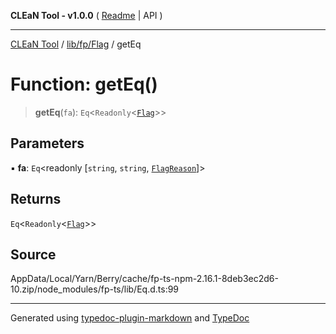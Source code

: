 **CLEaN Tool - v1.0.0** ( [Readme](../../../../README.md) \| API )

***

[CLEaN Tool](../../../../modules.md) / [lib/fp/Flag](../README.md) / getEq

# Function: getEq()

> **getEq**(`fa`): `Eq`\<`Readonly`\<[`Flag`](../interfaces/Flag.md)\>\>

## Parameters

▪ **fa**: `Eq`\<readonly [`string`, `string`, [`FlagReason`](../type-aliases/FlagReason.md)]\>

## Returns

`Eq`\<`Readonly`\<[`Flag`](../interfaces/Flag.md)\>\>

## Source

AppData/Local/Yarn/Berry/cache/fp-ts-npm-2.16.1-8deb3ec2d6-10.zip/node\_modules/fp-ts/lib/Eq.d.ts:99

***

Generated using [typedoc-plugin-markdown](https://www.npmjs.com/package/typedoc-plugin-markdown) and [TypeDoc](https://typedoc.org/)
